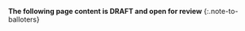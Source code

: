 <!-- OperationDefinition-submit-attachment-intro.md -->

**The following page content is DRAFT and open for review**
{:.note-to-balloters}
